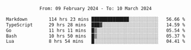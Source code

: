 <div align="center">
<p style="text-align: center;">
<!--START_SECTION:waka-->

```txt
From: 09 February 2024 - To: 10 March 2024

Markdown        114 hrs 23 mins ██████████████░░░░░░░░░░░   56.66 %
TypeScript      29 hrs 28 mins  ███▓░░░░░░░░░░░░░░░░░░░░░   14.59 %
Go              11 hrs 11 mins  █▒░░░░░░░░░░░░░░░░░░░░░░░   05.54 %
Bash            10 hrs 50 mins  █▒░░░░░░░░░░░░░░░░░░░░░░░   05.37 %
Lua             8 hrs 54 mins   █░░░░░░░░░░░░░░░░░░░░░░░░   04.41 %
```

<!--END_SECTION:waka-->
</p>
</div>
